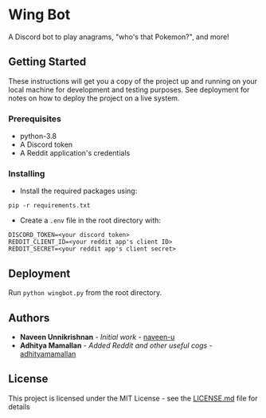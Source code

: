 # Wing Bot

A Discord bot to play anagrams, "who's that Pokemon?", and more!

## Getting Started

These instructions will get you a copy of the project up and running on your local machine for development and testing purposes. See deployment for notes on how to deploy the project on a live system.

### Prerequisites

- python-3.8
- A Discord token
- A Reddit application's credentials


### Installing

- Install the required packages using:

```
pip -r requirements.txt
```

- Create a `.env` file in the root directory with:
```
DISCORD_TOKEN=<your discord token>
REDDIT_CLIENT_ID=<your reddit app's client ID>
REDDIT_SECRET=<your reddit app's client secret>
``` 

## Deployment

Run `python wingbot.py` from the root directory. 

## Authors

* **Naveen Unnikrishnan** - *Initial work* - [naveen-u](https://github.com/naveen-u)
* **Adhitya Mamallan** - *Added Reddit and other useful cogs* - [adhityamamallan](https://github.com/adhityamamallan)


## License

This project is licensed under the MIT License - see the [LICENSE.md](LICENSE.md) file for details
